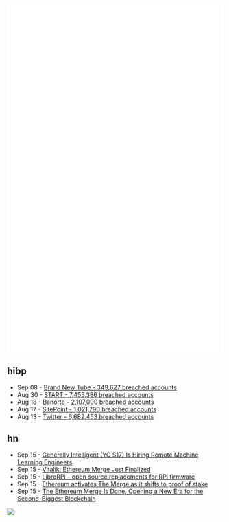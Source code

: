 ![Metrics](https://raw.githubusercontent.com/phixion/phixion/master/metrics.svg)

## hibp

<!--
for https://github.com/phixion/phixion/blob/main/.github/workflows/feeds.yml
-->
<!--START_SECTION:haveibeenpwnd-->
- Sep 08 - [Brand New Tube - 349,627 breached accounts](https://haveibeenpwned.com/PwnedWebsites#BrandNewTube)
- Aug 30 - [START - 7,455,386 breached accounts](https://haveibeenpwned.com/PwnedWebsites#Start)
- Aug 18 - [Banorte - 2,107,000 breached accounts](https://haveibeenpwned.com/PwnedWebsites#Banorte)
- Aug 17 - [SitePoint - 1,021,790 breached accounts](https://haveibeenpwned.com/PwnedWebsites#SitePoint)
- Aug 13 - [Twitter - 6,682,453 breached accounts](https://haveibeenpwned.com/PwnedWebsites#Twitter)
<!--END_SECTION:haveibeenpwnd-->

## hn

<!--
for https://github.com/phixion/phixion/blob/main/.github/workflows/feeds.yml
-->
<!--START_SECTION:hn-->
- Sep 15 - [Generally Intelligent (YC S17) Is Hiring Remote Machine Learning Engineers](https://news.ycombinator.com/item?id=32848118)
- Sep 15 - [Vitalik: Ethereum Merge Just Finalized](https://twitter.com/VitalikButerin/status/1570306185391378434)
- Sep 15 - [LibreRPi – open source replacements for RPi firmware](https://github.com/librerpi/)
- Sep 15 - [Ethereum activates The Merge as it shifts to proof of stake](https://www.theblock.co/post/169299/ethereum-activates-the-merge-as-it-shifts-to-proof-of-stake)
- Sep 15 - [The Ethereum Merge Is Done, Opening a New Era for the Second-Biggest Blockchain](https://www.coindesk.com/tech/2022/09/15/the-ethereum-merge-is-done-did-it-work/)
<!--END_SECTION:hn-->

<!--
for https://yhype.me
-->
![](https://hit.yhype.me/github/profile?user_id=13013670)
